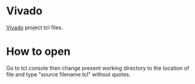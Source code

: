 # Vivado
<a href="https://www.xilinx.com/products/design-tools/vivado.html">Vivado</a> project tcl files.

# How to open
Go to tcl console then change present working directory to the location of file and type "source <space> filename.tcl" without quotes.
